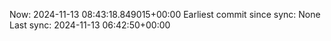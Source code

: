 Now: 2024-11-13 08:43:18.849015+00:00 Earliest commit since sync: None Last sync: 2024-11-13 06:42:50+00:00
